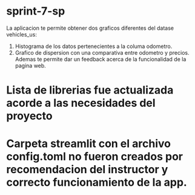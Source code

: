 # sprint-7-sp
La aplicacion te permite obtener dos graficos diferentes del datase vehicles_us:
1. Histograma de los datos pertenecientes a la columa odometro.
2. Grafico de dispersion con una comparativa entre odometro y precios.
Ademas te permite dar un feedback acerca de la funcionalidad de la pagina web. 


# Lista de librerias fue actualizada acorde a las necesidades del proyecto
# Carpeta streamlit con el archivo config.toml no fueron creados por recomendacion del instructor y correcto funcionamiento de la app.